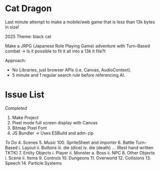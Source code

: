 # Cat Dragon

Last minute attempt to make a mobile/web game that is less than 13k bytes in size! 

2025 Theme: black cat

Make a JRPG (Japanese Role Playing Game) adventure with Turn-Based combat -> Is it possible to fit it all into a 13k it file?t

Approach: 
- No Libraries, just browser APIs (i.e. Canvas, AudioContext).
- 5 minute and 1 regular search rule before referencing AI.

# Issue List

*Completed*
1. Make Project
2. Pixel mode full screen display with Canvas
3. Bitmap Pixel Font
4. JS Bundler -> Uses ESBuild and adm-zip

*To Do*
4. Scenes
5. *Music <started>*
100. SpriteSheet and importer
6. Battle Turn-Based
    i. Layout
    ii. Buttons
    iii. die (dice)
    iv. die (death)
    ... (Rest hand written TKTK)
7. Entity Objects
    i. Player
    ii. Monster
        a. Boss
    ii. NPC
8. Other Objects
    i. Scene
    ii. Items
9. Controls
10. Dungeons
11. Overworld
12. Collisions
13. Speech
14. Particle Systems

